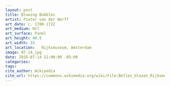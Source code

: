 ```yaml
---
layout: post
title: Blowing Bubbles
artist: Pieter van der Werff
art_date: c. 1700-1722
art_medium: Oil
art_surface: Panel
art_height: 40.5
art_width: 33
art_location:	Rijksmuseum, Amsterdam
image: 07-14.jpg
date: 2016-07-14 12:00:00 -05:00
categories:
tags:
cite_author: Wikipedia
cite_url: https://commons.wikimedia.org/wiki/File:Bellen_blazen_Rijksmuseum_SK-C-266.jpeg
---
```

